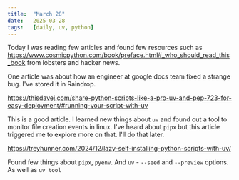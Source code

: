 ```yaml
---
title:  "March 28"
date:   2025-03-28
tags:   [daily, uv, python]
---
```


Today I was reading few articles and found few resources such as https://www.cosmicpython.com/book/preface.html#_who_should_read_this_book from lobsters and hacker news.

One article was about how an engineer at google docs team fixed a strange bug. I've stored it in Raindrop.

https://thisdavej.com/share-python-scripts-like-a-pro-uv-and-pep-723-for-easy-deployment/#running-your-script-with-uv

This is a good article. I learned new things about `uv` and found out a tool to monitor file creation events in linux. I've heard about `pipx` but this article triggered me to explore more on that. I'll do that later. 

https://treyhunner.com/2024/12/lazy-self-installing-python-scripts-with-uv/

Found few things about `pipx`, `pyenv`. And `uv` - `--seed` and `--preview` options. As well as `uv tool`

